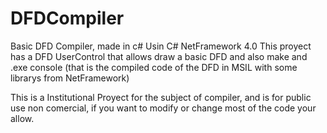 DFDCompiler
===========

Basic DFD Compiler, made in c# 
Usin C# NetFramework 4.0
This proyect has a DFD UserControl that allows draw a basic
DFD and also make and .exe console (that is the compiled code of the 
DFD in MSIL with some librarys from NetFramework)

This is a Institutional Proyect for the subject of compiler, and is for public use 
non comercial, if you want to modify or change most of the code your allow.
